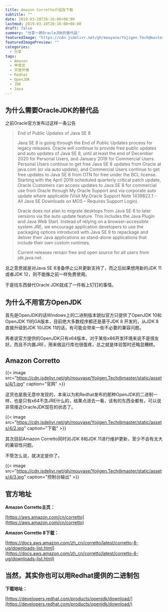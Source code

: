```yaml
---
title: Amazon Corretto介绍及下载
subtitle: ""
date: 2019-03-20T20:16:00+08:00
lastmod: 2019-03-20T20:16:00+08:00
draft: false
summary: "分享一款OracleJDK的替代品"
featuredImage: "https://cdn.jsdelivr.net/gh/mouyase/Yojigen.Tech@master/static/assets/4/cover.jpg"
featuredImagePreview: ""
categories: 
  - 分享
tags: 
  - Amazon
  - 甲骨文
  - 开发环境
  - Redhat
  - OpenJDK
  - JDK
  - Java
---
```



## 为什么需要OracleJDK的替代品

之前Oracle官方发布过这样一条公告
>End of Public Updates of Java SE 8
>
>Java SE 8 is going through the End of Public Updates process for legacy releases. Oracle will continue to provide free public updates and auto updates of Java SE 8, until at least the end of December 2020 for Personal Users, and January 2019 for Commercial Users. Personal Users continue to get free Java SE 8 updates from Oracle at java.com (or via auto update), and Commercial Users continue to get free updates to Java SE 8 from OTN for free under the BCL license. Starting with the April 2019 scheduled quarterly critical patch update, Oracle Customers can access updates to Java SE 8 for commercial use from Oracle through My Oracle Support and via corporate auto update where applicable (Visit My.Oracle Support Note 1439822.1 - All Java SE Downloads on MOS – Requires Support Login).
>
>Oracle does not plan to migrate desktops from Java SE 8 to later versions via the auto update feature. This includes the Java Plugin and Java Web Start. Instead of relying on a browser-accessible system JRE, we encourage application developers to use the packaging options introduced with Java SE 9 to repackage and deliver their Java applications as stand-alone applications that include their own custom runtimes.
>
>Current releases remain free and open source for all users from jdk.java.net.

总之意思就是对Java SE 8准备停止公共更新支持了，而之后如果想用新的JDK 11或者JDK 12，则不能像之前一样免费使用。

于是找东西替代Oracle JDK就成了一件板上钉钉的事情。

## 为什么不用官方OpenJDK

首先是OpenJDK的话Windows上的二进制版本貌似官方只提供了OpenJDK 10和OpenJDK 11的GA版本，目前绝大多数程序都还是基于JDK 8 开发的，从JDK 8直接升级到JDK 10/JDK 11的话，有可能会带来一些不必要的兼容问题。

再者说官方提供的OpenJDK只有x64版本，对于某些x86开发环境来说不是很友好。而且不内置JRE，用来做运行库也很蛋疼，总之就是体验暂时还略显糟糕。

## Amazon Corretto

{{< image src="https://cdn.jsdelivr.net/gh/mouyase/Yojigen.Tech@master/static/assets/4/1.jpg" caption="官网" >}}

这货也是我无意中发现的，本来以为和Redhat发布的那种OpenJDK的二进制一样，也是只有x64不含JRE什么的，结果点进去一看，该有的东西全都有，可以说非常接近OracleJDK现在的状态了。

{{< image src="https://cdn.jsdelivr.net/gh/mouyase/Yojigen.Tech@master/static/assets/4/2.jpg" caption="下载" >}}

其次目前Amazon Corretto同时对JDK 8和JDK 11进行维护更新，至少不会有太大的兼容性问题。

不管怎么说，就决定是你了。

{{< image src="https://cdn.jsdelivr.net/gh/mouyase/Yojigen.Tech@master/static/assets/4/3.jpg" caption="控制台输出" >}}

## 官方地址

**Amazon Corretto主页：**

[https://aws.amazon.com/cn/corretto](https://aws.amazon.com/cn/corretto)

**Amazon Corretto 8下载：**

[https://docs.aws.amazon.com/zh_cn/corretto/latest/corretto-8-ug/downloads-list.html](https://docs.aws.amazon.com/zh_cn/corretto/latest/corretto-8-ug/downloads-list.html)

## 当然，其实你也可以用Redhat提供的二进制包

**下载地址：**

[https://developers.redhat.com/products/openjdk/download/](https://developers.redhat.com/products/openjdk/download/)